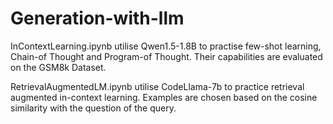 # Generation-with-llm

InContextLearning.ipynb utilise Qwen1.5-1.8B to practise few-shot learning, Chain-of Thought and Program-of Thought. Their capabilities are evaluated on the GSM8k Dataset.

RetrievalAugmentedLM.ipynb utilise CodeLlama-7b to practice retrieval augmented in-context learning. Examples are chosen based on the cosine similarity with the question of the query. 

